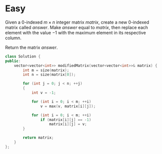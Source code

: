 # Easy

Given a 0-indexed $m \times n$ integer matrix $matrix$, create a new 0-indexed matrix called $answer$. Make $answer$ equal to $matrix$, then replace each element with the value $-1$ with the maximum element in its respective column.

Return the matrix $answer$.

```cpp
class Solution {
public:
    vector<vector<int>> modifiedMatrix(vector<vector<int>>& matrix) {
        int m = size(matrix);
        int n = size(matrix[0]);

        for (int j = 0; j < n; ++j)
        {
            int v = -1;

            for (int i = 0; i < m; ++i)
                v = max(v, matrix[i][j]);

            for (int i = 0; i < m; ++i)
                if (matrix[i][j] == -1)
                    matrix[i][j] = v;
        }

        return matrix;
    }
};
```

